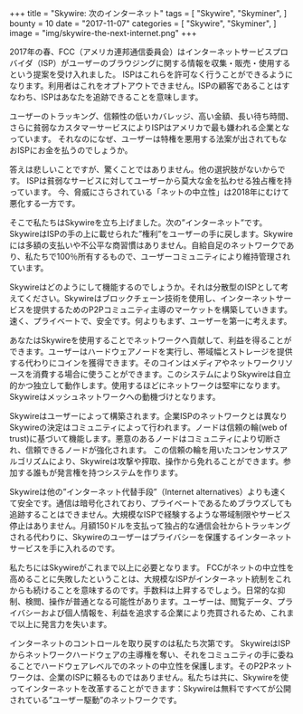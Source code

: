 +++
 title = "Skywire: 次のインターネット"
 tags = [
     "Skywire",
    "Skyminer",
 ]
 bounty = 10
 date = "2017-11-07"
 categories = [
     "Skywire",
    "Skyminer",
 ]
image = "img/skywire-the-next-internet.png"
+++

 2017年の春、FCC（アメリカ連邦通信委員会）はインターネットサービスプロバイダ（ISP）がユーザーのブラウジングに関する情報を収集・販売・使用するという提案を受け入れました。
 ISPはこれらを許可なく行うことができるようになります。利用者はこれをオプトアウトできません。ISPの顧客であることはすなわち、ISPはあなたを追跡できることを意味します。

 ユーザーのトラッキング、信頼性の低いカバレッジ、高い金額、長い待ち時間、さらに貧弱なカスタマーサービスによりISPはアメリカで最も嫌われる企業となっています。
 それなのになぜ、ユーザーは特権を悪用する法案が出されてもなおISPにお金を払うのでしょうか。

 答えは悲しいことですが、驚くことではありません。他の選択肢がないからです。
 ISPは貧弱なサービスに対してユーザーから莫大な金を払わせる独占権を持っています。
 今、脅威にさらされている「ネットの中立性」は2018年にむけて悪化する一方です。

 そこで私たちはSkywireを立ち上げました。次の”インターネット”です。
 SkywireはISPの手の上に載せられた”権利”をユーザーの手に戻します。Skywireには多額の支払いや不公平な商習慣はありません。自給自足のネットワークであり、私たちで100％所有するもので、ユーザーコミュニティにより維持管理されています。

 Skywireはどのようにして機能するのでしょうか。それは分散型のISPとして考えてください。Skywireはブロックチェーン技術を使用し、インターネットサービスを提供するためのP2Pコミュニティ主導のマーケットを構築していきます。速く、プライベートで、安全です。何よりもまず、ユーザーを第一に考えます。

 あなたはSkywireを使用することでネットワークへ貢献して、利益を得ることができます。ユーザーはハードウェアノードを実行し、帯域幅とストレージを提供する代わりにコインを獲得できます。そのコインはメディアやネットワークリソースを消費する場合に使うことができます。このシステムによりSkywireは自立的かつ独立して動作します。使用するほどにネットワークは堅牢になります。Skywireはメッシュネットワークへの動機づけとなります。

 Skywireはユーザーによって構築されます。企業ISPのネットワークとは異なりSkywireの決定はコミュニティによって行われます。ノードは信頼の輪(web of trust)に基づいて機能します。悪意のあるノードはコミュニティにより切断され、信頼できるノードが強化されます。 この信頼の輪を用いたコンセンサスアルゴリズムにより、Skywireは攻撃や搾取、操作から免れることができます。参加する誰もが発言権を持つシステムを作ります。

 Skywireは他の”インターネット代替手段”（Internet alternatives）よりも速くて安全です。通信は暗号化されており、プライベートであるためブラウズしても追跡することはできません。大規模なISPで経験するような帯域制限やサービス停止はありません。月額150ドルを支払って独占的な通信会社からトラッキングされる代わりに、Skywireのユーザーはプライバシーを保護するインターネットサービスを手に入れるのです。

 私たちにはSkywireがこれまで以上に必要となります。 FCCがネットの中立性を高めることに失敗したということは、大規模なISPがインターネット統制をこれからも続けることを意味するのです。手数料は上昇するでしょう。日常的な抑制、検閲、操作が普通となる可能性があります。ユーザーは、閲覧データ、プライバシーおよび個人情報を、利益を追求する企業により売買されるため、これまで以上に発言力を失います。

 インターネットのコントロールを取り戻すのは私たち次第です。 SkywireはISPからネットワークハードウェアの主導権を奪い、それをコミュニティの手に委ねることでハードウェアレベルでのネットの中立性を保護します。そのP2Pネットワークは、企業のISPに頼るものではありません。私たちは共に、Skywireを使ってインターネットを改革することができます：Skywireは無料ですべてが公開されている”ユーザー駆動”のネットワークです。

